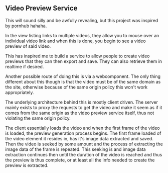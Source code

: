 ## Video Preview Service

This will sound silly and be awfully revealing, but this project was inspired by pornhub hahaha.

In the view listing links to multiple videos, they allow you to mouse over an individual video link and when this is done, you begin to see a video preview of said video.

This has inspired me to build a service to allow people to create video previews that they can then export and save. They can also retrieve them in realtime if desired.

Another possible route of doing this is via a webcomponent. The only thing different about this though is that the video must be of the same domain as the site, otherwise because of the same origin policy this won't work appropriately.

The underlying architecture behind this is mostly client driven. The server mainly exists to proxy the requests to get the video and make it seem as if it comes from the same origin as the video preview service itself, thus not violating the same origin policy.

The client essentially loads the video and when the first frame of the video is loaded, the preview generation process begins. The first frame loaded of the video element it resides in, has it's image data extracted and saved. Then the video is seeked by some amount and the process of extracting the image data of the frame is repeated. This seeking is and image data extraction continues then until the duration of the video is reached and thus the preview is thus complete, or at least all the info needed to create the preview is extracted.